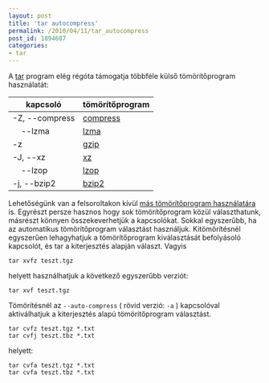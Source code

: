 ```yaml
---
layout: post
title: 'tar autocompress'
permalink: /2010/04/11/tar_autocompress
post_id: 1894687
categories:
- tar
---
```


A
[tar](http://www.gnu.org/software/tar/) program elég régóta támogatja többféle külső tömörítőprogram használatát:

| kapcsoló | tömörítőprogram |
| ---|---|
| -Z, \-\-compress | [compress](http://www.opengroup.org/onlinepubs/9699919799/utilities/compress.html) |
|&nbsp;&nbsp;&nbsp; \-\-lzma | [lzma](http://tukaani.org/lzma/) |
| -z | [gzip](http://www.gzip.org/) |
| -J, \-\-xz | [xz](http://tukaani.org/xz/) |
|&nbsp;&nbsp;&nbsp; \-\-lzop | [lzop](http://www.lzop.org/) |
| -j, \-\-bzip2 | [bzip2](http://www.bzip.org/) |


Lehetőségünk van a felsoroltakon kívül
[más tömörítőprogram használatára](/2010/01/13/tar_pbzip2) is.
Egyrészt persze hasznos hogy sok tömörítőprogram közül választhatunk, másrészt könnyen összekeverhetjük a kapcsolókat. Sokkal egyszerűbb, ha az automatikus tömörítőprogram választást használjuk.
Kitömörítésnél egyszerűen lehagyhatjuk a tömörítőprogram kiválasztását befolyásoló kapcsolót, és tar a kiterjesztés alapján választ. Vagyis
```
tar xvfz teszt.tgz
```
helyett használhatjuk a következő egyszerűbb verziót:
```
tar xvf teszt.tgz
```
Tömörítésnél az `--auto-compress` ( rövid verzió: `-a` ) kapcsolóval
aktiválhatjuk a kiterjesztés alapú tömörítőprogram választást.
```
tar cvfz teszt.tgz *.txt
tar cvfj teszt.tbz *.txt
```
helyett:
```
tar cvfa teszt.tgz *.txt
tar cvfa teszt.tbz *.txt
```
 
